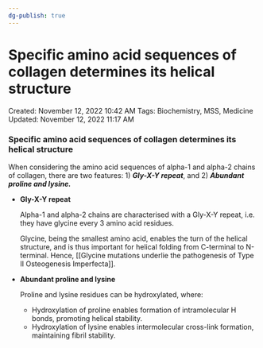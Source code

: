 ```yaml
---
dg-publish: true
---
```


# Specific amino acid sequences of collagen determines its helical structure

Created: November 12, 2022 10:42 AM
Tags: Biochemistry, MSS, Medicine
Updated: November 12, 2022 11:17 AM

### Specific amino acid sequences of collagen determines its helical structure

When considering the amino acid sequences of alpha-1 and alpha-2 chains of collagen, there are two features: 1) ***************Gly-X-Y repeat***************, and 2) ***************Abundant proline and lysine.***************

- ****************************Gly-X-Y repeat****************************
    
    Alpha-1 and alpha-2 chains are characterised with a Gly-X-Y repeat, i.e. they have glycine every 3 amino acid residues.
    
    Glycine, being the smallest amino acid, enables the turn of the helical structure, and is thus important for helical folding from C-terminal to N-terminal. Hence, [[Glycine mutations underlie the pathogenesis of Type II Osteogenesis Imperfecta]].
    
- ******************************************************Abundant proline and lysine******************************************************
    
    Proline and lysine residues can be hydroxylated, where:
    
    - Hydroxylation of proline enables formation of intramolecular H bonds, promoting helical stability.
    - Hydroxylation of lysine enables intermolecular cross-link formation, maintaining fibril stability.